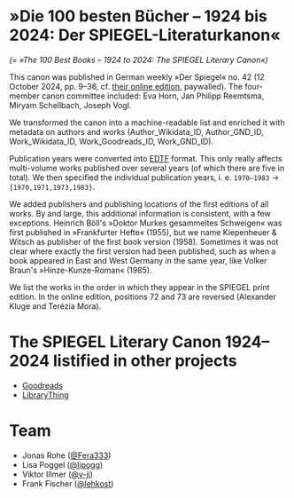 # »Die 100 besten Bücher – 1924 bis 2024: Der SPIEGEL-Literaturkanon«
*(= »The 100 Best Books – 1924 to 2024: The SPIEGEL Literary Canon«)*

This canon was published in German weekly »Der Spiegel« no. 42 (12 October 2024, pp. 9–36, cf. [their online edition](https://www.spiegel.de/kultur/literatur/spiegel-literaturkanon-die-besten-100-buecher-aus-100-jahren-a-e1e74cd7-9cd8-4743-9334-1622cab3ddb4), paywalled). The four-member canon committee included: Eva Horn, Jan Philipp Reemtsma, Miryam Schellbach, Joseph Vogl.

We transformed the canon into a machine-readable list and enriched it with metadata on authors and works (Author_Wikidata_ID, Author_GND_ID, Work_Wikidata_ID, Work_Goodreads_ID, Work_GND_ID).

Publication years were converted into [EDTF](https://www.loc.gov/standards/datetime/) format. This only really affects multi-volume works published over several years (of which there are five in total). We then specified the individual publication years, i.&nbsp;e. ```1970–1983``` → ```{1970,1971,1973,1983}```.

We added publishers and publishing locations of the first editions of all works. By and large, this additional information is consistent, with a few exceptions. Heinrich Böll's »Doktor Murkes gesammeltes Schweigen« was first published in »Frankfurter Hefte« (1955), but we name Kiepenheuer & Witsch as publisher of the first book version (1958). Sometimes it was not clear where exactly the first version had been published, such as when a book appeared in East and West Germany in the same year, like Volker Braun's »Hinze-Kunze-Roman« (1985).

We list the works in the order in which they appear in the SPIEGEL print edition. In the online edition, positions 72 and 73 are reversed (Alexander Kluge and Terézia Mora).

# The SPIEGEL Literary Canon 1924–2024 listified in other projects
- [Goodreads](https://www.goodreads.com/list/show/219264.Der_SPIEGEL_Literaturkanon)
- [LibraryThing](https://www.librarything.com/list/45904/all/Die-besten-Werke-der-deutschsprachigen-Erz%C3%A4hlliteratur-von-1924-bis-2024)

# Team
- Jonas Rohe ([@Fera333](https://github.com/fera333))
- Lisa Poggel ([@lipogg](https://github.com/lipogg))
- Viktor Illmer ([@v-ji](https://github.com/v-ji))
- Frank Fischer ([@lehkost](https://github.com/lehkost))
